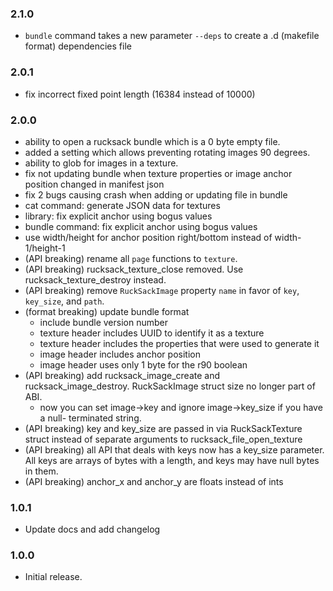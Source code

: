 ### 2.1.0

 * `bundle` command takes a new parameter `--deps` to create a .d
   (makefile format) dependencies file

### 2.0.1

 * fix incorrect fixed point length (16384 instead of 10000)

### 2.0.0

 * ability to open a rucksack bundle which is a 0 byte empty file.
 * added a setting which allows preventing rotating images 90 degrees.
 * ability to glob for images in a texture.
 * fix not updating bundle when texture properties or image anchor position
   changed in manifest json
 * fix 2 bugs causing crash when adding or updating file in bundle
 * cat command: generate JSON data for textures
 * library: fix explicit anchor using bogus values
 * bundle command: fix explicit anchor using bogus values
 * use width/height for anchor position right/bottom instead of width-1/height-1
 * (API breaking) rename all `page` functions to `texture`.
 * (API breaking) rucksack_texture_close removed. Use rucksack_texture_destroy
   instead.
 * (API breaking) remove `RuckSackImage` property `name` in favor of `key`,
   `key_size`, and `path`.
 * (format breaking) update bundle format
   - include bundle version number
   - texture header includes UUID to identify it as a texture
   - texture header includes the properties that were used to generate it
   - image header includes anchor position
   - image header uses only 1 byte for the r90 boolean
 * (API breaking) add rucksack_image_create and rucksack_image_destroy.
   RuckSackImage struct size no longer part of ABI.
   - now you can set image->key and ignore image->key_size if you have a null-
     terminated string.
 * (API breaking) key and key_size are passed in via RuckSackTexture struct
   instead of separate arguments to rucksack_file_open_texture
 * (API breaking) all API that deals with keys now has a key_size parameter. All
   keys are arrays of bytes with a length, and keys may have null bytes in them.
 * (API breaking) anchor_x and anchor_y are floats instead of ints

### 1.0.1

 * Update docs and add changelog

### 1.0.0

 * Initial release.
